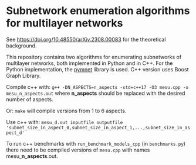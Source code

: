# Subnetwork enumeration algorithms for multilayer networks

See https://doi.org/10.48550/arXiv.2308.00083 for the theoretical background.

This repository contains two algorithms for enumerating subnetworks of multilayer networks, both implemented in Python and in C++. For the Python implementation, the [pymnet](http://www.mkivela.com/pymnet/) library is used. C++ version uses Boost Graph Library.

Compile c++ with:
`g++ -DN_ASPECTS=n_aspects -std=c++17 -O3 mesu.cpp -o mesu_n_aspects.out`
where **n_aspects** should be replaced with the desired number of aspects.

Or:
`make`
will compile versions from 1 to 6 aspects.

Use c++ with:
`mesu_d.out inputfile outputfile 'subnet_size_in_aspect_0,subnet_size_in_aspect_1,...,subnet_size_in_aspect_d'`

To run c++ benchmarks with `run_benchmark_models_cpp` (in `benchmarks.py`) there need to be compiled versions of `mesu.cpp` with names mesu\_**n_aspects**.out.
